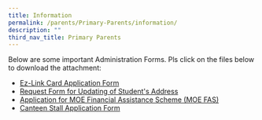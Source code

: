 ```yaml
---
title: Information
permalink: /parents/Primary-Parents/information/
description: ""
third_nav_title: Primary Parents
---
```

Below are some important Administration Forms. Pls click on the files below to download the attachment:  
  

*   [Ez-Link Card Application Form](https://www.mgs.moe.edu.sg/qql/slot/u500/Primary/Administration/Mail-In%20SSC%20Replacement%20Application%20and%20Notification%20Procedures.pdf)
*   [Request Form for Updating of Student's Address](https://www.mgs.moe.edu.sg/qql/slot/u500/Primary/Administration/Admin%20Form/Form%20C%20(Address%20Updates).pdf)
*   [Application for MOE Financial Assistance Scheme (MOE FAS)](https://go.gov.sg/moe-efas)
*   [Canteen Stall Application Form](https://www.mgs.moe.edu.sg/qql/slot/u500/Primary/Administration/ATS%20canteen-app-form-school.pdf)